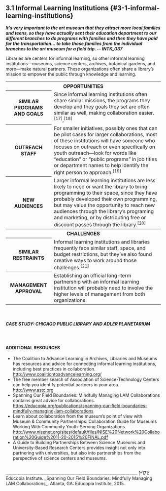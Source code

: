 ## 3.1 Informal Learning Institutions {#3-1-informal-learning-institutions}

**_It&#039;s very important to the art museum that they attract more local families and teens, so they have actually sent their education department to our different branches to do programs with families and then they have paid for the transportation... to take those families from the individual branches to the art museum for a field trip. -- INTK_037_**

Libraries are centers for informal learning, so other informal learning institutions—museums, science centers, archives, botanical gardens, and more—make natural partners. These organizations often share a library’s mission to empower the public through knowledge and learning.

<table class="heading-cell no-common-style"><tr>
<th colspan="2">OPPORTUNITIES</th></tr>
<tr>
<th>SIMILAR PROGRAMS AND GOALS</th>
<td>Since informal learning institutions often share similar missions, the programs they develop and they goals they set are often similar as well, making collaboration easier.<sup>[17]</sup>,<sup>[18]</sup></td>
</tr>
<tr>
<th>OUTREACH STAFF</th>
<td>For smaller initiatives, possibly ones that can be pilot cases for larger collaborations, most of these institutions will have someone who focuses on outreach or even specifically on youth outreach—look for words like “education” or “public programs” in job titles or department names to help identify the right person to approach.<sup>[19]</sup> </td>
</tr>
<tr>
<th>NEW AUDIENCES</th>
<td>Larger informal learning institutions are less likely to need or want the library to bring programming to their space, since they have probably developed their own programming, but may value the opportunity to reach new audiences through the library’s programing and marketing, or by distributing free or discount passes through the library.<sup>[20]</sup></td>
</tr>
<tr>
<th colspan="2">CHALLENGES</th>
</tr>
<tr>
<th>SIMILAR RESTRAINTS</th>
<td>Informal learning institutions and libraries frequently face similar staff, space, and budget restrictions, but they’ve also found creative ways to work around those challenges.<sup>[21]</sup></td>
</tr>
<tr>
<th>MANAGEMENT APPROVAL</th>
<td>Establishing an official long-term partnership with an informal learning institution will probably need to involve the higher levels of management from both organizations. </td>
</tr>

</table>

<br>

<div class="table-format"><span class="title"><h5>CASE STUDY: CHICAGO PUBLIC LIBRARY AND ADLER PLANETARIUM</h5></span></div>
<br>

<div class="text-wrapping1"><h4>ADDITIONAL RESOURCES</h4><ul><li>The Coalition to Advance Learning in Archives, Libraries and Museums has resources and advice for connecting informal learning institutions, including best practices in collaboration.<br><a href="http://www.coalitiontoadvancelearning.org/">http://www.coalitiontoadvancelearning.org/<a></li><li>The free member search of Association of Science-Technology Centers can help you identify potential partners in your area. <br><a href="http://www.astc.org">http://www.astc.org</a></li><li>Spanning Our Field Boundaries: Mindfully Managing LAM Collaborations contains great advice for collaborations. <br><a href="https://educopia.org/publications/spanning-our-field-boundaries-mindfully-managing-lam-collaborations">https://educopia.org/publications/spanning-our-field-boundaries-mindfully-managing-lam-collaborations</a></li><li>Learn about collaboration from the museum’s point of view with Museum & Community Partnerships: Collaboration Guide for Museums Working With Community Youth-Serving Organizations. <br><a href="http://www.nisenet.org/sites/default/files/NISE%20Network%20Collaboration%20Guide%2011-20-2015%20FINAL.pdf">http://www.nisenet.org/sites/default/files/NISE%20Network%20Collaboration%20Guide%2011-20-2015%20FINAL.pdf</a></li><li>A Guide to Building Partnerships Between Science Museums and University-Based Research Centers provides insight not only into partnering with universities, but also into partnerships from the perspective of science centers and museums.</li></ul></div>

<br>
___________________________________________________________________
[^17]: Educopia Institute. _Spanning Our Field Boundaries: Mindfully Managing LAM Collaborations_. Atlanta, GA: Educopia Institute, 2015.

[^18]: Twiggs, Korie, Christina Freitag, and Michelle Nichols. _Partner with a Local Museum to Reach More Teens!_ Adobe Connect recording. YeLL! YALSA e-Learning Library. Chicago, IL: YALSA, 2016.

[^19]: Twiggs, Korie, Christina Freitag, and Michelle Nichols. _Partner with a Local Museum to Reach More Teens!_ Adobe Connect recording. YeLL! YALSA e-Learning Library. Chicago, IL: YALSA, 2016.

[^20]: Twiggs, Korie, Christina Freitag, and Michelle Nichols. _Partner with a Local Museum to Reach More Teens!_ Adobe Connect recording. YeLL! YALSA e-Learning Library. Chicago, IL: YALSA, 2016.

[^21]: Twiggs, Korie, Christina Freitag, and Michelle Nichols. _Partner with a Local Museum to Reach More Teens!_ Adobe Connect recording. YeLL! YALSA e-Learning Library. Chicago, IL: YALSA, 2016.
